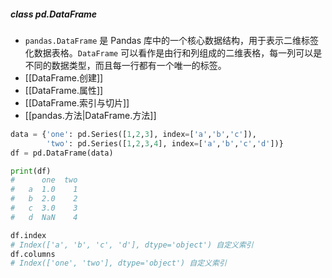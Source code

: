 ##### class pd.DataFrame
- `pandas.DataFrame` 是 Pandas 库中的一个核心数据结构，用于表示二维标签化数据表格。`DataFrame` 可以看作是由行和列组成的二维表格，每一列可以是不同的数据类型，而且每一行都有一个唯一的标签。
- [[DataFrame.创建]]
- [[DataFrame.属性]]
- [[DataFrame.索引与切片]]
- [[pandas.方法|DataFrame.方法]]
```python
data = {'one': pd.Series([1,2,3], index=['a','b','c']), 
		'two': pd.Series([1,2,3,4], index=['a','b','c','d'])}
df = pd.DataFrame(data)

print(df)
#	   one  two
#	a  1.0    1
#	b  2.0    2
#	c  3.0    3
#	d  NaN    4

df.index
# Index(['a', 'b', 'c', 'd'], dtype='object') 自定义索引
df.columns
# Index(['one', 'two'], dtype='object') 自定义索引
```
